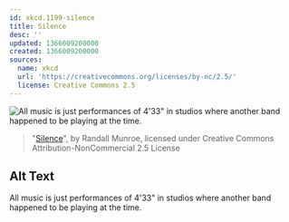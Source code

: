 ```yaml
---
id: xkcd.1199-silence
title: Silence
desc: ''
updated: 1366009200000
created: 1366009200000
sources:
  name: xkcd
  url: 'https://creativecommons.org/licenses/by-nc/2.5/'
  license: Creative Commons 2.5
---
```

![All music is just performances of 4'33" in studios where another band happened to be playing at the time.](https://imgs.xkcd.com/comics/silence.png)
> "[Silence](https://xkcd.com/1199/)", by Randall Munroe, licensed under Creative Commons Attribution-NonCommercial 2.5 License

## Alt Text
All music is just performances of 4'33" in studios where another band happened to be playing at the time.
